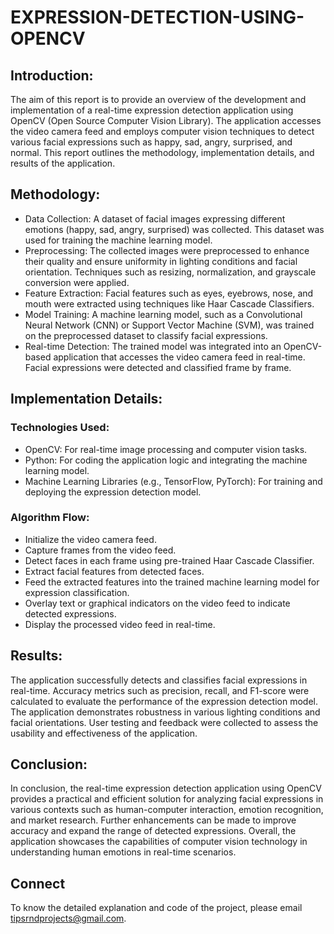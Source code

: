 # EXPRESSION-DETECTION-USING-OPENCV

## Introduction:
The aim of this report is to provide an overview of the development and implementation of a real-time expression detection application using OpenCV (Open Source Computer Vision Library). The application accesses the video camera feed and employs computer vision techniques to detect various facial expressions such as happy, sad, angry, surprised, and normal. This report outlines the methodology, implementation details, and results of the application.

## Methodology:

- Data Collection: A dataset of facial images expressing different emotions (happy, sad, angry, surprised) was collected. This dataset was used for training the machine learning model.
- Preprocessing: The collected images were preprocessed to enhance their quality and ensure uniformity in lighting conditions and facial orientation. Techniques such as resizing, normalization, and grayscale conversion were applied.
- Feature Extraction: Facial features such as eyes, eyebrows, nose, and mouth were extracted using techniques like Haar Cascade Classifiers.
- Model Training: A machine learning model, such as a Convolutional Neural Network (CNN) or Support Vector Machine (SVM), was trained on the preprocessed dataset to classify facial expressions.
- Real-time Detection: The trained model was integrated into an OpenCV-based application that accesses the video camera feed in real-time. Facial expressions were detected and classified frame by frame.

## Implementation Details:
### Technologies Used:
- OpenCV: For real-time image processing and computer vision tasks.
-  Python: For coding the application logic and integrating the machine learning model.
 -   Machine Learning Libraries (e.g., TensorFlow, PyTorch): For training and deploying the expression detection model.

### Algorithm Flow:
- Initialize the video camera feed.
-  Capture frames from the video feed.
-  Detect faces in each frame using pre-trained Haar Cascade Classifier.
- Extract facial features from detected faces.
-  Feed the extracted features into the trained machine learning model for expression classification.
-  Overlay text or graphical indicators on the video feed to indicate detected expressions.
-  Display the processed video feed in real-time.


## Results:

The application successfully detects and classifies facial expressions in real-time.
Accuracy metrics such as precision, recall, and F1-score were calculated to evaluate the performance of the expression detection model.
The application demonstrates robustness in various lighting conditions and facial orientations.
User testing and feedback were collected to assess the usability and effectiveness of the application.

## Conclusion:
In conclusion, the real-time expression detection application using OpenCV provides a practical and efficient solution for analyzing facial expressions in various contexts such as human-computer interaction, emotion recognition, and market research. Further enhancements can be made to improve accuracy and expand the range of detected expressions. Overall, the application showcases the capabilities of computer vision technology in understanding human emotions in real-time scenarios.

## Connect
To know the detailed explanation and code of the project, please email tipsrndprojects@gmail.com.
